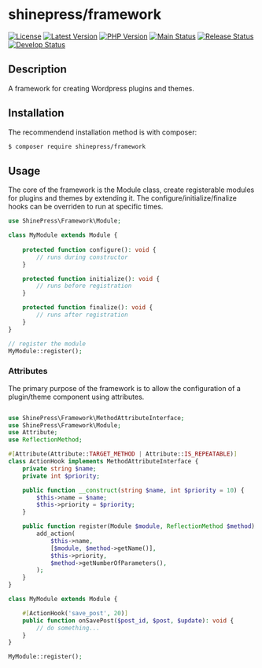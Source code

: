 # shinepress/framework

[![License](https://img.shields.io/packagist/l/shinepress/framework)](https://github.com/shinepress/framework/blob/main/LICENSE)
[![Latest Version](https://img.shields.io/packagist/v/shinepress/framework?label=latest)](https://packagist.org/packages/shinepress/framework/)
[![PHP Version](https://img.shields.io/packagist/dependency-v/shinepress/framework/php?label=php)](https://www.php.net/releases/index.php)
[![Main Status](https://img.shields.io/github/actions/workflow/status/shinepress/framework/verify.yml?branch=main&label=main)](https://github.com/shinepress/framework/actions/workflows/verify.yml?query=branch%3Amain)
[![Release Status](https://img.shields.io/github/actions/workflow/status/shinepress/framework/verify.yml?branch=release&label=release)](https://github.com/shinepress/framework/actions/workflows/verify.yml?query=branch%3Arelease)
[![Develop Status](https://img.shields.io/github/actions/workflow/status/shinepress/framework/verify.yml?branch=develop&label=develop)](https://github.com/shinepress/framework/actions/workflows/verify.yml?query=branch%3Adevelop)


## Description

A framework for creating Wordpress plugins and themes.


## Installation

The recommendend installation method is with composer:
```sh
$ composer require shinepress/framework
```


## Usage

The core of the framework is the Module class, create registerable modules for plugins and themes by extending it. The configure/initialize/finalize hooks can be overriden to run at specific times.

```php
use ShinePress\Framework\Module;

class MyModule extends Module {
	
	protected function configure(): void {
		// runs during constructor
	}

	protected function initialize(): void {
		// runs before registration
	}

	protected function finalize(): void {
		// runs after registration
	}
}

// register the module
MyModule::register();
```


### Attributes

The primary purpose of the framework is to allow the configuration of a plugin/theme component using attributes.

```php

use ShinePress\Framework\MethodAttributeInterface;
use ShinePress\Framework\Module;
use Attribute;
use ReflectionMethod;

#[Attribute(Attribute::TARGET_METHOD | Attribute::IS_REPEATABLE)]
class ActionHook implements MethodAttributeInterface {
	private string $name;
	private int $priority;

	public function __construct(string $name, int $priority = 10) {
		$this->name = $name;
		$this->priority = $priority;
	}

	public function register(Module $module, ReflectionMethod $method): void;
		add_action(
			$this->name,
			[$module, $method->getName()],
			$this->priority,
			$method->getNumberOfParameters(),
		);
	}
}

class MyModule extends Module {

	#[ActionHook('save_post', 20)]
	public function onSavePost($post_id, $post, $update): void {
		// do something...
	}
}

MyModule::register();
```

